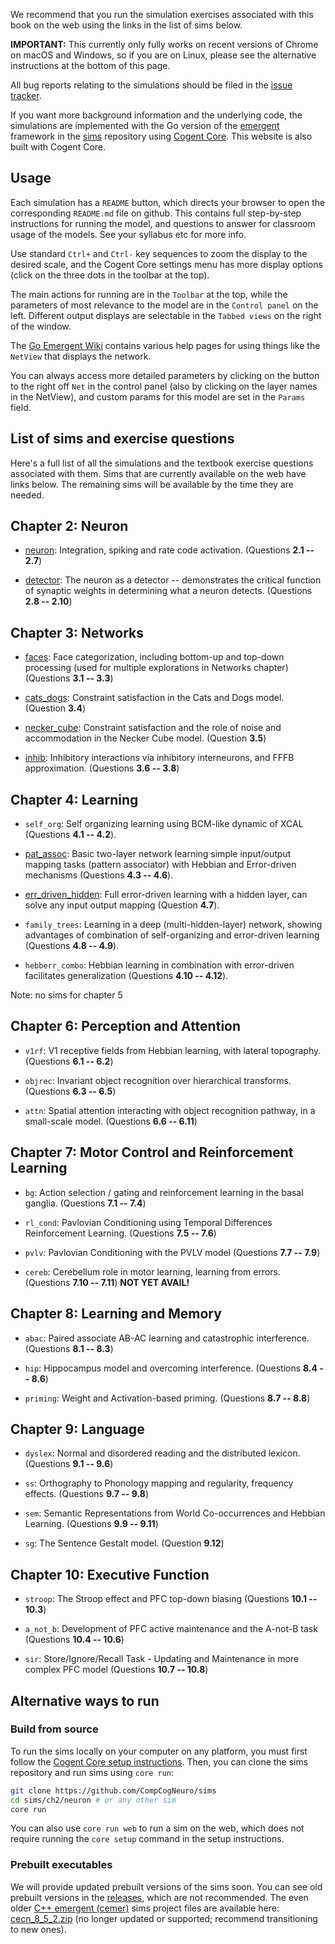 We recommend that you run the simulation exercises associated with this book on the web using the links in the list of sims below.

**IMPORTANT:** This currently only fully works on recent versions of Chrome on macOS and Windows, so if you are on Linux, please see the alternative instructions at the bottom of this page.

All bug reports relating to the simulations should be filed in the [issue tracker](https://github.com/CompCogNeuro/sims/issues).

If you want more background information and the underlying code, the simulations are implemented with the Go version of the [emergent](https://github.com/emer/emergent) framework in the [sims](https://github.com/CompCogNeuro/sims) repository using [Cogent Core](https://cogentcore.org/core). This website is also built with Cogent Core.

## Usage

Each simulation has a `README` button, which directs your browser to open the corresponding `README.md` file on github.  This contains full step-by-step instructions for running the model, and questions to answer for classroom usage of the models.  See your syllabus etc for more info.

Use standard `Ctrl+` and `Ctrl-` key sequences to zoom the display to the desired scale, and the Cogent Core settings menu has more display options (click on the three dots in the toolbar at the top).

The main actions for running are in the `Toolbar` at the top, while the parameters of most relevance to the model are in the `Control panel` on the left.  Different output displays are selectable in the `Tabbed views` on the right of the window.

The [Go Emergent Wiki](https://github.com/emer/emergent/wiki/Home) contains various help pages for using things like the `NetView` that displays the network.

You can always access more detailed parameters by clicking on the button to the right off `Net` in the control panel (also by clicking on the layer names in the NetView), and custom params for this model are set in the `Params` field.

## List of sims and exercise questions

Here's a full list of all the simulations and the textbook exercise questions associated with them. Sims that are currently available on the web have links below. The remaining sims will be available by the time they are needed.

## Chapter 2: Neuron

* [neuron](https://compcogneuro.org/sims/ch2/neuron): Integration, spiking and rate code activation. (Questions **2.1 -- 2.7**)

* [detector](https://compcogneuro.org/sims/ch2/detector): The neuron as a detector -- demonstrates the critical function of synaptic weights in determining what a neuron detects. (Questions **2.8 -- 2.10**)

## Chapter 3: Networks

* [faces](https://compcogneuro.org/sims/ch3/faces): Face categorization, including bottom-up and top-down processing (used for multiple explorations in Networks chapter) (Questions **3.1 -- 3.3**)

* [cats_dogs](https://compcogneuro.org/sims/ch3/cats_dogs): Constraint satisfaction in the Cats and Dogs model. (Question **3.4**)

* [necker_cube](https://compcogneuro.org/sims/ch3/necker_cube): Constraint satisfaction and the role of noise and accommodation in the Necker Cube model. (Question **3.5**)

* [inhib](https://compcogneuro.org/sims/ch3/inhib): Inhibitory interactions via inhibitory interneurons, and FFFB approximation. (Questions **3.6 -- 3.8**)

## Chapter 4: Learning

* `self_org`: Self organizing learning using BCM-like dynamic of XCAL (Questions **4.1 -- 4.2**).

* [pat_assoc](https://compcogneuro.org/sims/ch4/pat_assoc): Basic two-layer network learning simple input/output mapping tasks (pattern associator) with Hebbian and Error-driven mechanisms (Questions **4.3 -- 4.6**).

* [err_driven_hidden](https://compcogneuro.org/sims/ch4/err_driven_hidden): Full error-driven learning with a hidden layer, can solve any input output mapping (Question **4.7**).

* `family_trees`: Learning in a deep (multi-hidden-layer) network, showing advantages of combination of self-organizing and error-driven learning (Questions **4.8 -- 4.9**).

* `hebberr_combo`: Hebbian learning in combination with error-driven facilitates generalization (Questions **4.10 -- 4.12**).

Note: no sims for chapter 5

## Chapter 6: Perception and Attention

* `v1rf`: V1 receptive fields from Hebbian learning, with lateral topography. (Questions **6.1 -- 6.2**)

* `objrec`: Invariant object recognition over hierarchical transforms. (Questions **6.3 -- 6.5**)

* `attn`: Spatial attention interacting with object recognition pathway, in a small-scale model. (Questions **6.6 -- 6.11**)

## Chapter 7: Motor Control and Reinforcement Learning

* `bg`: Action selection / gating and reinforcement learning in the basal ganglia. (Questions **7.1 -- 7.4**)

* `rl_cond`: Pavlovian Conditioning using Temporal Differences Reinforcement Learning. (Questions **7.5 -- 7.6**)

* `pvlv`: Pavlovian Conditioning with the PVLV model (Questions **7.7 -- 7.9**)

* `cereb`: Cerebellum role in motor learning, learning from errors. (Questions **7.10 -- 7.11**) **NOT YET AVAIL!**

## Chapter 8: Learning and Memory

* `abac`: Paired associate AB-AC learning and catastrophic interference. (Questions **8.1 -- 8.3**)

* `hip`: Hippocampus model and overcoming interference. (Questions **8.4 -- 8.6**)

* `priming`: Weight and Activation-based priming. (Questions **8.7 -- 8.8**)

## Chapter 9: Language

* `dyslex`: Normal and disordered reading and the distributed lexicon. (Questions **9.1 -- 9.6**)

* `ss`: Orthography to Phonology mapping and regularity, frequency effects. (Questions **9.7 -- 9.8**)

* `sem`: Semantic Representations from World Co-occurrences and Hebbian Learning. (Questions **9.9 -- 9.11**)

* `sg`:  The Sentence Gestalt model. (Question **9.12**)

## Chapter 10: Executive Function

* `stroop`: The Stroop effect and PFC top-down biasing (Questions **10.1 -- 10.3**)

* `a_not_b`: Development of PFC active maintenance and the A-not-B task (Questions **10.4 -- 10.6**)

* `sir`: Store/Ignore/Recall Task - Updating and Maintenance in more complex PFC model (Questions **10.7 -- 10.8**)

## Alternative ways to run

### Build from source

To run the sims locally on your computer on any platform, you must first follow the [Cogent Core setup instructions](https://www.cogentcore.org/core/setup/install). Then, you can clone the sims repository and run sims using `core run`:

```sh
git clone https://github.com/CompCogNeuro/sims
cd sims/ch2/neuron # or any other sim
core run
```

You can also use `core run web` to run a sim on the web, which does not require running the `core setup` command in the setup instructions.

### Prebuilt executables

We will provide updated prebuilt versions of the sims soon. You can see old prebuilt versions in the [releases](https://github.com/CompCogNeuro/sims/releases), which are not recommended. The even older [C++ emergent (cemer)](https://github.com/emer/cemer) sims project files are available here: [cecn_8_5_2.zip](https://github.com/CompCogNeuro/sims/releases/download/v1.2.2/cecn_8_5_2.zip) (no longer updated or supported; recommend transitioning to new ones).
